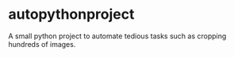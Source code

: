# autopythonproject
A small python project to automate tedious tasks such as cropping hundreds of images. 
